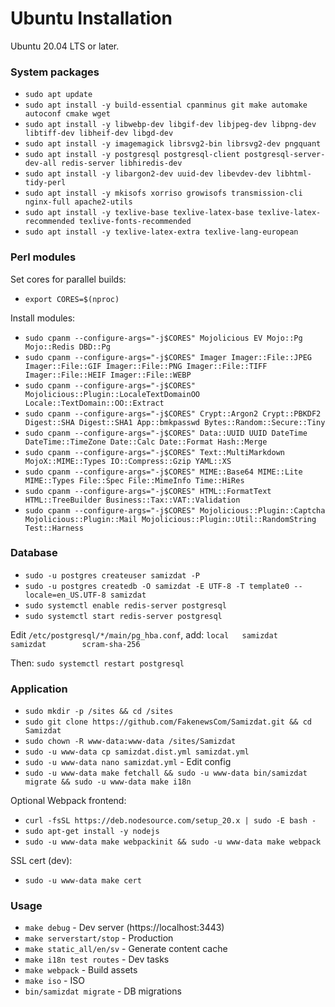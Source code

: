 [description]: # "Commands to install Samizdat on Ubuntu."
[keywords]: # "Mojolicious,perl,linux,ubuntu"

# Ubuntu Installation

Ubuntu 20.04 LTS or later.

### System packages

* `sudo apt update`
* `sudo apt install -y build-essential cpanminus git make automake autoconf cmake wget`
* `sudo apt install -y libwebp-dev libgif-dev libjpeg-dev libpng-dev libtiff-dev libheif-dev libgd-dev`
* `sudo apt install -y imagemagick librsvg2-bin librsvg2-dev pngquant`
* `sudo apt install -y postgresql postgresql-client postgresql-server-dev-all redis-server libhiredis-dev`
* `sudo apt install -y libargon2-dev uuid-dev libevdev-dev libhtml-tidy-perl`
* `sudo apt install -y mkisofs xorriso growisofs transmission-cli nginx-full apache2-utils`
* `sudo apt install -y texlive-base texlive-latex-base texlive-latex-recommended texlive-fonts-recommended`
* `sudo apt install -y texlive-latex-extra texlive-lang-european`

### Perl modules

Set cores for parallel builds:

* `export CORES=$(nproc)`

Install modules:

* `sudo cpanm --configure-args="-j$CORES" Mojolicious EV Mojo::Pg Mojo::Redis DBD::Pg`
* `sudo cpanm --configure-args="-j$CORES" Imager Imager::File::JPEG Imager::File::GIF Imager::File::PNG Imager::File::TIFF Imager::File::HEIF Imager::File::WEBP`
* `sudo cpanm --configure-args="-j$CORES" Mojolicious::Plugin::LocaleTextDomainOO Locale::TextDomain::OO::Extract`
* `sudo cpanm --configure-args="-j$CORES" Crypt::Argon2 Crypt::PBKDF2 Digest::SHA Digest::SHA1 App::bmkpasswd Bytes::Random::Secure::Tiny`
* `sudo cpanm --configure-args="-j$CORES" Data::UUID UUID DateTime DateTime::TimeZone Date::Calc Date::Format Hash::Merge`
* `sudo cpanm --configure-args="-j$CORES" Text::MultiMarkdown MojoX::MIME::Types IO::Compress::Gzip YAML::XS`
* `sudo cpanm --configure-args="-j$CORES" MIME::Base64 MIME::Lite MIME::Types File::Spec File::MimeInfo Time::HiRes`
* `sudo cpanm --configure-args="-j$CORES" HTML::FormatText HTML::TreeBuilder Business::Tax::VAT::Validation`
* `sudo cpanm --configure-args="-j$CORES" Mojolicious::Plugin::Captcha Mojolicious::Plugin::Mail Mojolicious::Plugin::Util::RandomString Test::Harness`

### Database

* `sudo -u postgres createuser samizdat -P`
* `sudo -u postgres createdb -O samizdat -E UTF-8 -T template0 --locale=en_US.UTF-8 samizdat`
* `sudo systemctl enable redis-server postgresql`
* `sudo systemctl start redis-server postgresql`

Edit `/etc/postgresql/*/main/pg_hba.conf`, add: `local   samizdat        samizdat        scram-sha-256`

Then: `sudo systemctl restart postgresql`

### Application

* `sudo mkdir -p /sites && cd /sites`
* `sudo git clone https://github.com/FakenewsCom/Samizdat.git && cd Samizdat`
* `sudo chown -R www-data:www-data /sites/Samizdat`
* `sudo -u www-data cp samizdat.dist.yml samizdat.yml`
* `sudo -u www-data nano samizdat.yml` - Edit config
* `sudo -u www-data make fetchall && sudo -u www-data bin/samizdat migrate && sudo -u www-data make i18n`

Optional Webpack frontend:

* `curl -fsSL https://deb.nodesource.com/setup_20.x | sudo -E bash -`
* `sudo apt-get install -y nodejs`
* `sudo -u www-data make webpackinit && sudo -u www-data make webpack`

SSL cert (dev):

* `sudo -u www-data make cert`

### Usage

* `make debug` - Dev server (https://localhost:3443)
* `make serverstart/stop` - Production
* `make static_all/en/sv` - Generate content cache
* `make i18n test routes` - Dev tasks
* `make webpack` - Build assets
* `make iso` - ISO
* `bin/samizdat migrate` - DB migrations